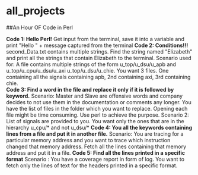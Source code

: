 # all_projects

##An Hour OF Code in Perl

**Code 1: Hello Perl!**
Get input from the terminal, save it into a variable and print "Hello " + message captured from the terminal
**Code 2: Conditions!!!**
second_Data.txt contains multiple strings. Find the string named "Elizabeth" and print all the strings that contain Elizabeth to the terminal.
Scenario used for: A file contains multiple strings of the form u_top/u_dsu/u_apb and u_top/u_cpu/u_dsu/u_axi u_top/u_dsu/u_chie. 
You want 3 files. One containing all the signals containing apb, 2nd containing axi, 3rd containing chie.  
**Code 3: Find a word in the file and replace it only if it is followed by keyword.**
Scenario: Master and Slave are offensive words and company decides to not use them in the documentation or comments any longer. 
You have the list of files in the folder which you want to replace. Opening each file might be time consuming. Use perl to achieve the purpose. 
Scenario 2: List of signals are provided to you. You want only the ones that are in the hierarchy u_cpu/* and not u_dsu/*
**Code 4: You all the keywords containing lines from a file and put it in another file.** 
Scenario: You are tracing for a particular memory address and you want to trace which instruction changed that memory address. Fetch all the lines containing that
memory address and put it in a file. 
**Code 5: Find all the lines printed in a specific format**
Scenario : You have a coverage report in form of log. You want to fetch only the lines of text for the headers printed in a specific format. 
